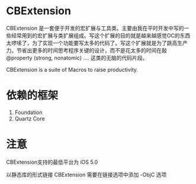 CBExtension
===========

CBExtension 是一套便于开发的宏扩展与工具类。主要由我在平时开发中写的一些经常用到的宏扩展与类扩展组成。写这个扩展的目的就是越来越感觉OC的东西太啰嗦了，为了实现一个功能要写太多的代码了。写这个扩展就是为了跳高生产力。节省出更多的时间思考程序关键的设计，而不是花太多的时间在敲 @property (strong, nonatomic) .... 这类的无脑的代码片段。

CBExtension is a suite of Macros to raise productivity.

依赖的框架
===========
1. Foundation
2. Quartz Core

注意
===========
CBExtension支持的最低平台为 iOS 5.0

以静态库的形式链接 CBExtension 需要在链接选项中添加 -ObjC 选项